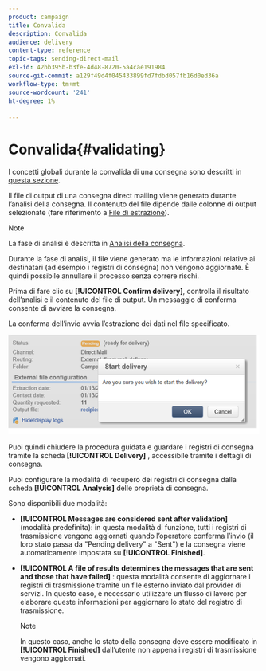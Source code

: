 ```yaml
---
product: campaign
title: Convalida
description: Convalida
audience: delivery
content-type: reference
topic-tags: sending-direct-mail
exl-id: 42bb395b-b3fe-4d48-8720-5a4cae191984
source-git-commit: a129f49d4f045433899fd7fdbd057fb16d0ed36a
workflow-type: tm+mt
source-wordcount: '241'
ht-degree: 1%

---
```


# Convalida{#validating}

I concetti globali durante la convalida di una consegna sono descritti in [questa sezione](steps-validating-the-delivery.md).

Il file di output di una consegna direct mailing viene generato durante l’analisi della consegna. Il contenuto del file dipende dalle colonne di output selezionate (fare riferimento a [File di estrazione](defining-the-direct-mail-content.md#extraction-file)).

>[!NOTE]
>
>La fase di analisi è descritta in [Analisi della consegna](steps-validating-the-delivery.md#analyzing-the-delivery).

Durante la fase di analisi, il file viene generato ma le informazioni relative ai destinatari (ad esempio i registri di consegna) non vengono aggiornate. È quindi possibile annullare il processo senza correre rischi.

Prima di fare clic su **[!UICONTROL Confirm delivery]**, controlla il risultato dell’analisi e il contenuto del file di output. Un messaggio di conferma consente di avviare la consegna.

La conferma dell’invio avvia l’estrazione dei dati nel file specificato.

![](assets/s_ncs_user_postal_del_send_confirm_postal.png)

Puoi quindi chiudere la procedura guidata e guardare i registri di consegna tramite la scheda **[!UICONTROL Delivery]** , accessibile tramite i dettagli di consegna.

Puoi configurare la modalità di recupero dei registri di consegna dalla scheda **[!UICONTROL Analysis]** delle proprietà di consegna.

Sono disponibili due modalità:

* **[!UICONTROL Messages are considered sent after validation]** (modalità predefinita): in questa modalità di funzione, tutti i registri di trasmissione vengono aggiornati quando l’operatore conferma l’invio (il loro stato passa da &quot;Pending delivery&quot; a &quot;Sent&quot;) e la consegna viene automaticamente impostata su  **[!UICONTROL Finished]**.
* **[!UICONTROL A file of results determines the messages that are sent and those that have failed]** : questa modalità consente di aggiornare i registri di trasmissione tramite un file esterno inviato dal provider di servizi. In questo caso, è necessario utilizzare un flusso di lavoro per elaborare queste informazioni per aggiornare lo stato del registro di trasmissione.

   >[!NOTE]
   >
   >In questo caso, anche lo stato della consegna deve essere modificato in **[!UICONTROL Finished]** dall’utente non appena i registri di trasmissione vengono aggiornati.
